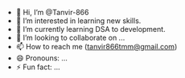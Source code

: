 - 👋 Hi, I’m @Tanvir-866
- 👀 I’m interested in learning new skills.
- 🌱 I’m currently learning DSA to development.
- 💞️ I’m looking to collaborate on ...
- 📫 How to reach me (tanvir866tmm@gmail.com)
- 😄 Pronouns: ...
- ⚡ Fun fact: ...

<!---
Tanvir-866/Tanvir-866 is a ✨ special ✨ repository because its `README.md` (this file) appears on your GitHub profile.
You can click the Preview link to take a look at your changes.
--->
